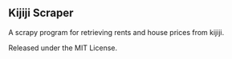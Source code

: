 ## Kijiji Scraper

A scrapy program for retrieving rents and house prices from kijiji. 

Released under the MIT License.
